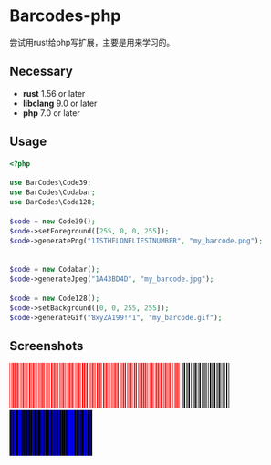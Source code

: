 # Barcodes-php

尝试用rust给php写扩展，主要是用来学习的。

## Necessary

- **rust** 1.56 or later
- **libclang** 9.0 or later
- **php** 7.0 or later

## Usage

```php
<?php

use BarCodes\Code39;
use BarCodes\Codabar;
use BarCodes\Code128;

$code = new Code39();
$code->setForeground([255, 0, 0, 255]);
$code->generatePng("1ISTHELONELIESTNUMBER", "my_barcode.png");


$code = new Codabar();
$code->generateJpeg("1A43BD4D", "my_barcode.jpg");

$code = new Code128();
$code->setBackground([0, 0, 255, 255]);
$code->generateGif("ƁxyZÀ199!*1", "my_barcode.gif");

```

## Screenshots

![image](https://github.com/chenhuaiyuan/barcodes-php/raw/master/example/my_barcode.png)
![image](https://github.com/chenhuaiyuan/barcodes-php/raw/master/example/my_barcode.jpg)
![image](https://github.com/chenhuaiyuan/barcodes-php/raw/master/example/my_barcode.gif)
